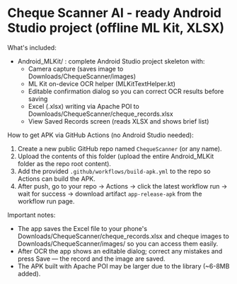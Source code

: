 Cheque Scanner AI - ready Android Studio project (offline ML Kit, XLSX)
=====================================================================

What's included:
- Android_MLKit/ : complete Android Studio project skeleton with:
  - Camera capture (saves image to Downloads/ChequeScanner/images)
  - ML Kit on-device OCR helper (MLKitTextHelper.kt)
  - Editable confirmation dialog so you can correct OCR results before saving
  - Excel (.xlsx) writing via Apache POI to Downloads/ChequeScanner/cheque_records.xlsx
  - View Saved Records screen (reads XLSX and shows brief list)

How to get APK via GitHub Actions (no Android Studio needed):
1. Create a new public GitHub repo named `ChequeScanner` (or any name).
2. Upload the contents of this folder (upload the entire Android_MLKit folder as the repo root content).
3. Add the provided `.github/workflows/build-apk.yml` to the repo so Actions can build the APK.
4. After push, go to your repo -> Actions -> click the latest workflow run -> wait for success -> download artifact `app-release-apk` from the workflow run page.

Important notes:
- The app saves the Excel file to your phone's Downloads/ChequeScanner/cheque_records.xlsx and cheque images to Downloads/ChequeScanner/images/ so you can access them easily.
- After OCR the app shows an editable dialog; correct any mistakes and press Save — the record and the image are saved.
- The APK built with Apache POI may be larger due to the library (~6-8MB added).
